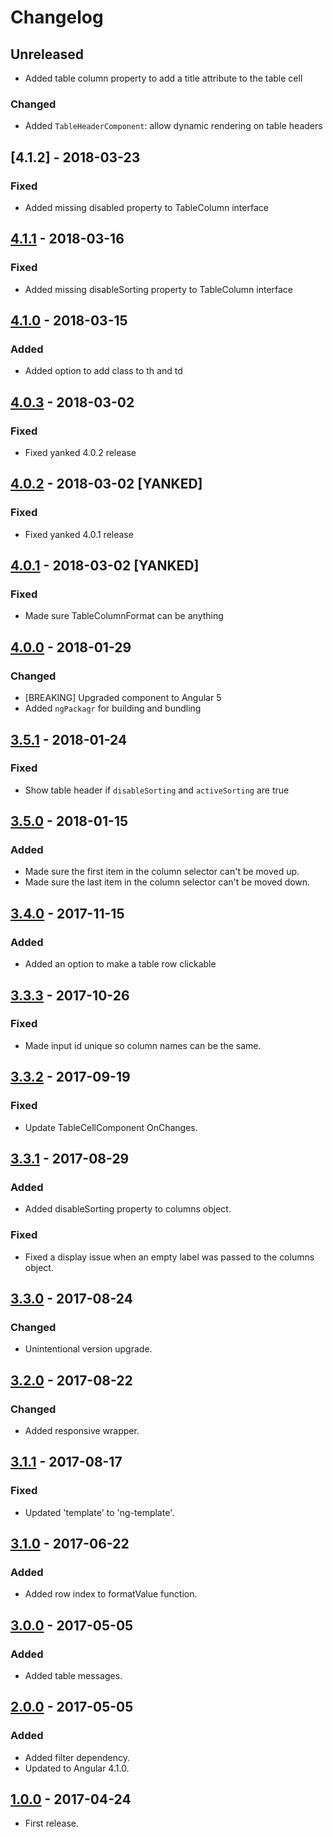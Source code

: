 # Changelog

## Unreleased

- Added table column property to add a title attribute to the table cell

### Changed
- Added `TableHeaderComponent`: allow dynamic rendering on table headers

## [4.1.2] - 2018-03-23
### Fixed
- Added missing disabled property to TableColumn interface


## [4.1.1] - 2018-03-16
### Fixed
- Added missing disableSorting property to TableColumn interface


## [4.1.0] - 2018-03-15
### Added
- Added option to add class to th and td


## [4.0.3] - 2018-03-02
### Fixed
- Fixed yanked 4.0.2 release


## [4.0.2] - 2018-03-02 [YANKED]
### Fixed
- Fixed yanked 4.0.1 release


## [4.0.1] - 2018-03-02 [YANKED]
### Fixed
- Made sure TableColumnFormat can be anything


## [4.0.0] - 2018-01-29
### Changed
- [BREAKING] Upgraded component to Angular 5
- Added `ngPackagr` for building and bundling


## [3.5.1] - 2018-01-24
### Fixed
- Show table header if `disableSorting` and `activeSorting` are true


## [3.5.0] - 2018-01-15
### Added
- Made sure the first item in the column selector can't be moved up.
- Made sure the last item in the column selector can't be moved down.


## [3.4.0] - 2017-11-15
### Added
- Added an option to make a table row clickable


## [3.3.3] - 2017-10-26
### Fixed
- Made input id unique so column names can be the same.


## [3.3.2] - 2017-09-19
### Fixed
- Update TableCellComponent OnChanges.


## [3.3.1] - 2017-08-29
### Added
- Added disableSorting property to columns object.

### Fixed
- Fixed a display issue when an empty label was passed to the columns object.


## [3.3.0] - 2017-08-24
### Changed
- Unintentional version upgrade.


## [3.2.0] - 2017-08-22
### Changed
- Added responsive wrapper.


## [3.1.1] - 2017-08-17
### Fixed
- Updated 'template' to 'ng-template'.


## [3.1.0] - 2017-06-22
### Added
- Added row index to formatValue function.


## [3.0.0] - 2017-05-05
### Added
- Added table
 messages.

## [2.0.0] - 2017-05-05
### Added
- Added filter dependency.
- Updated to Angular 4.1.0.


## [1.0.0] - 2017-04-24
- First release.


[4.1.1]: https://bitbucket.antwerpen.be/projects/AUI/repos/table_component_angular/browse?at=refs%2Ftags%2Fv4.1.1
[4.1.0]: https://bitbucket.antwerpen.be/projects/AUI/repos/table_component_angular/browse?at=refs%2Ftags%2Fv4.1.0
[4.0.3]: https://bitbucket.antwerpen.be/projects/AUI/repos/table_component_angular/browse?at=refs%2Ftags%2Fv4.0.3
[4.0.2]: https://bitbucket.antwerpen.be/projects/AUI/repos/table_component_angular/browse?at=refs%2Ftags%2Fv4.0.2
[4.0.1]: https://bitbucket.antwerpen.be/projects/AUI/repos/table_component_angular/browse?at=refs%2Ftags%2Fv4.0.1
[4.0.0]: https://bitbucket.antwerpen.be/projects/AUI/repos/table_component_angular/browse?at=refs%2Ftags%2Fv4.0.0
[3.5.1]: https://bitbucket.antwerpen.be/projects/AUI/repos/table_component_angular/browse?at=refs%2Ftags%2Fv3.5.1
[3.5.0]: https://bitbucket.antwerpen.be/projects/AUI/repos/table_component_angular/browse?at=refs%2Ftags%2Fv3.5.0
[3.4.0]: https://bitbucket.antwerpen.be/projects/AUI/repos/table_component_angular/browse?at=refs%2Ftags%2Fv3.4.0
[3.3.3]: https://bitbucket.antwerpen.be/projects/AUI/repos/table_component_angular/browse?at=refs%2Ftags%2Fv3.3.3
[3.3.2]: https://bitbucket.antwerpen.be/projects/AUI/repos/table_component_angular/browse?at=refs%2Ftags%2Fv3.3.2
[3.3.1]: https://bitbucket.antwerpen.be/projects/AUI/repos/table_component_angular/browse?at=refs%2Ftags%2Fv3.3.1
[3.3.0]: https://bitbucket.antwerpen.be/projects/AUI/repos/table_component_angular/browse?at=refs%2Ftags%2Fv3.3.0
[3.2.0]: https://bitbucket.antwerpen.be/projects/AUI/repos/table_component_angular/browse?at=refs%2Ftags%2Fv3.2.0
[3.1.1]: https://bitbucket.antwerpen.be/projects/AUI/repos/table_component_angular/browse?at=refs%2Ftags%2Fv3.1.1
[3.1.0]: https://bitbucket.antwerpen.be/projects/AUI/repos/table_component_angular/browse?at=refs%2Ftags%2Fv3.1.0
[3.0.0]: https://bitbucket.antwerpen.be/projects/AUI/repos/table_component_angular/browse?at=refs%2Ftags%2Fv3.0.0
[2.0.0]: https://bitbucket.antwerpen.be/projects/AUI/repos/table_component_angular/browse?at=refs%2Ftags%2Fv2.0.0
[1.0.0]: https://bitbucket.antwerpen.be/projects/AUI/repos/table_component_angular/browse?at=refs%2Ftags%2Fv1.0.0
